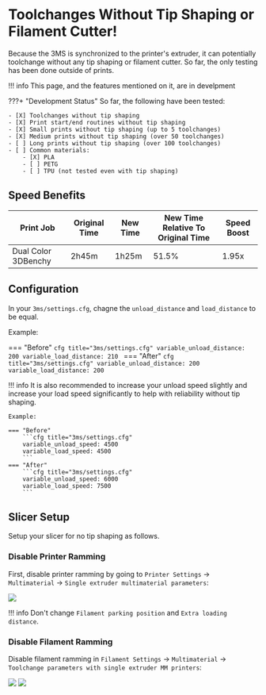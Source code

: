 # Toolchanges Without Tip Shaping or Filament Cutter!

Because the 3MS is synchronized to the printer's extruder, it can potentially toolchange without any tip shaping or filament cutter. So far, the only testing has been done outside of prints. 

!!! info
    This page, and the features mentioned on it, are in develpment

???+ "Development Status"
    So far, the following have been tested:
    
    - [X] Toolchanges without tip shaping
    - [X] Print start/end routines without tip shaping
    - [X] Small prints without tip shaping (up to 5 toolchanges)
    - [X] Medium prints without tip shaping (over 50 toolchanges)
    - [ ] Long prints without tip shaping (over 100 toolchanges)
    - [ ] Common materials:
        - [X] PLA
        - [ ] PETG
        - [ ] TPU (not tested even with tip shaping)

## Speed Benefits

| Print Job | Original Time | New Time | New Time Relative To Original Time | Speed Boost |
| - | - | - | - | - |
| Dual Color 3DBenchy | 2h45m | 1h25m | 51.5% | 1.95x |

## Configuration

In your `3ms/settings.cfg`, chagne the `unload_distance` and `load_distance` to be equal.

Example:

=== "Before"
    ```cfg title="3ms/settings.cfg"
    variable_unload_distance: 200
    variable_load_distance: 210
    ```
=== "After"
    ```cfg title="3ms/settings.cfg"
    variable_unload_distance: 200
    variable_load_distance: 200
    ```

!!! info
    It is also recommended to increase your unload speed slightly and increase your load speed significantly to help with reliability without tip shaping.

    Example:

    === "Before"
        ```cfg title="3ms/settings.cfg"
        variable_unload_speed: 4500
        variable_load_speed: 4500
        ```
    === "After"
        ```cfg title="3ms/settings.cfg"
        variable_unload_speed: 6000
        variable_load_speed: 7500
        ```

## Slicer Setup

Setup your slicer for no tip shaping as follows.

### Disable Printer Ramming

First, disable printer ramming by going to `Printer Settings` -> `Multimaterial` -> `Single extruder multimaterial parameters`:

![](slicer4.png)

!!! info
    Don't change  `Filament parking position` and `Extra loading distance`.

### Disable Filament Ramming

Disable filament ramming in `Filament Settings` -> `Multimaterial` -> `Toolchange parameters with single extruder MM printers`:

![](slicer5.png)
![](slicer6.png)